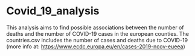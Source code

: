 # Covid_19_analysis
This analysis aims to find possible associations between the number of deaths and the number of COVID-19 cases in the european counties. The countries.csv includes the number of cases and deaths due to COVID-19 (more info at: https://www.ecdc.europa.eu/en/cases-2019-ncov-eueea)
